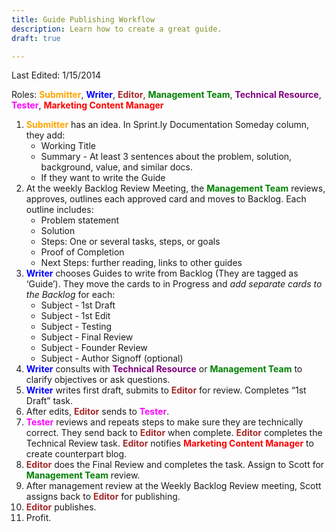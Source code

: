 ```yaml
---
title: Guide Publishing Workflow
description: Learn how to create a great guide.
draft: true

---
```


Last Edited: 1/15/2014

Roles: <span style="color: orange">**Submitter**</span>, <span style="color: blue">**Writer**</span>, <span style="color: brown">**Editor**</span>, <span style="color: green">**Management Team**</span>, <span style="color: purple">**Technical Resource**</span>, <span style="color: magenta">**Tester**</span>, <span style="color: red">**Marketing Content Manager**</span>

1. <span style="color: orange">**Submitter**</span> has an idea. In Sprint.ly Documentation Someday column, they add:  
    - Working Title  
    - Summary - At least 3 sentences about the problem, solution, background, value, and similar docs.  
    - If they want to write the Guide  
2. At the weekly Backlog Review Meeting, the <span style="color: green">**Management Team**</span> reviews, approves, outlines each approved card and moves to Backlog. Each outline includes:
    - Problem statement
    - Solution
    - Steps: One or several tasks, steps, or goals
    - Proof of Completion
    - Next Steps: further reading, links to other guides
3. <span style="color: blue">**Writer**</span> chooses Guides to write from Backlog (They are tagged as ‘Guide’). They move the cards to in Progress and *add separate cards to the Backlog* for each:
    - Subject - 1st Draft
    - Subject - 1st Edit
    - Subject - Testing
    - Subject - Final Review
    - Subject - Founder Review
    - Subject - Author Signoff (optional)
4. <span style="color: blue">**Writer**</span> consults with <span style="color: purple">**Technical Resource**</span> or <span style="color: green">**Management Team**</span> to clarify objectives or ask questions.
5. <span style="color: blue">**Writer**</span> writes first draft, submits to <span style="color: brown">**Editor**</span> for review. Completes “1st Draft” task.
6. After edits, <span style="color: brown">**Editor**</span> sends to <span style="color: magenta">**Tester**</span>.
7. <span style="color: magenta">**Tester**</span> reviews and repeats steps to make sure they are technically correct. They send back to <span style="color: brown">**Editor**</span> when complete. <span style="color: brown">**Editor**</span> completes the Technical Review task. <span style="color: brown">**Editor**</span> notifies <span style="color: red">**Marketing Content Manager**</span> to create counterpart blog.
8. <span style="color: brown">**Editor**</span> does the Final Review and completes the task. Assign to Scott for <span style="color: green">**Management Team**</span> review.
9. After management review at the Weekly Backlog Review meeting, Scott assigns back to <span style="color: brown">**Editor**</span> for publishing.
10. <span style="color: brown">**Editor**</span> publishes.
11. Profit.
